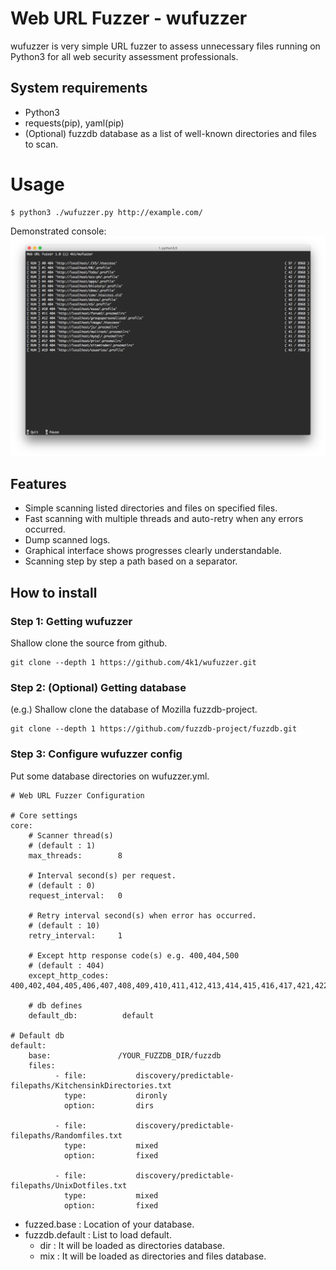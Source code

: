 # Web URL Fuzzer - wufuzzer

wufuzzer is very simple URL fuzzer to assess unnecessary files running on Python3 for all web security assessment professionals.

## System requirements

* Python3
* requests(pip), yaml(pip)
* (Optional) fuzzdb database as a list of well-known directories and files to scan.

# Usage
```
$ python3 ./wufuzzer.py http://example.com/
```

Demonstrated console:
![file](https://github.com/4k1/wufuzzer/blob/master/demo.png?raw=true)

## Features

* Simple scanning listed directories and files on specified files.
* Fast scanning with multiple threads and auto-retry when any errors occurred.
* Dump scanned logs.
* Graphical interface shows progresses clearly understandable.
* Scanning step by step a path based on a separator.

## How to install

### Step 1: Getting wufuzzer

Shallow clone the source from github.

```
git clone --depth 1 https://github.com/4k1/wufuzzer.git
```

### Step 2: (Optional) Getting database

(e.g.) Shallow clone the database of Mozilla fuzzdb-project.

```
git clone --depth 1 https://github.com/fuzzdb-project/fuzzdb.git
```

### Step 3: Configure wufuzzer config

Put some database directories on wufuzzer.yml.

```
# Web URL Fuzzer Configuration

# Core settings
core:
    # Scanner thread(s)
    # (default : 1)
    max_threads:        8
    
    # Interval second(s) per request. 
    # (default : 0)
    request_interval:   0
    
    # Retry interval second(s) when error has occurred.
    # (default : 10)
    retry_interval:     1
    
    # Except http response code(s) e.g. 400,404,500
    # (default : 404)
    except_http_codes:  400,402,404,405,406,407,408,409,410,411,412,413,414,415,416,417,421,422,423,424,426,451,500,501,502,503,504,505,506,507,508,509,510

    # db defines
    default_db:          default

# Default db
default:
    base:               /YOUR_FUZZDB_DIR/fuzzdb
    files:
          - file:           discovery/predictable-filepaths/KitchensinkDirectories.txt
            type:           dironly
            option:         dirs

          - file:           discovery/predictable-filepaths/Randomfiles.txt
            type:           mixed
            option:         fixed

          - file:           discovery/predictable-filepaths/UnixDotfiles.txt
            type:           mixed
            option:         fixed
```    
- fuzzed.base : Location of your database.
- fuzzdb.default : List to load default.
    - dir : It will be loaded as directories database.
    - mix : It will be loaded as directories and files database.
